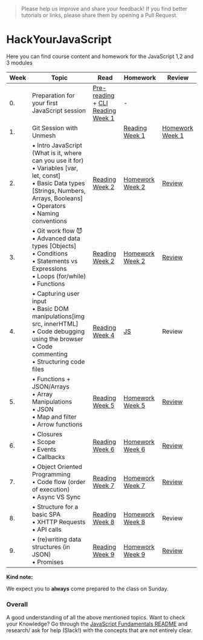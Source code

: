 >Please help us improve and share your feedback! If you find better tutorials or links, please share them by opening a Pull Request.

# HackYourJavaScript

Here you can find course content and homework for the JavaScript 1,2 and 3 modules

|Week|Topic|Read|Homework|Review|
|----|-----|----|--------|------|
|0.|Preparation for your first JavaScript session|[Pre-reading](/Week0/README.md) + [CLI Reading Week 1](https://github.com/HackYourFuture/CommandLine/blob/master/Lecture-1.md)|-|
|1.|Git Session with Unmesh||[Reading Week 1](/Week1/README.md) | [Homework Week 1](/Week1/MAKEME.md)|[Review](/Week1/REVIEW.md)|
|2.|• Intro JavaScript (What is it, where can you use it for)<br>• Variables [var, let, const]<br>• Basic Data types [Strings, Numbers, Arrays, Booleans]<br>• Operators <br>• Naming conventions|[Reading Week 2](/Week2/README.md)|[Homework Week 2](/Week2/MAKEME.md)|[Review](/master/Week2/REVIEW.md)|
|3.|• Git work flow :smiling_imp:<br>• Advanced data types [Objects] <br>• Conditions <br>• Statements vs Expressions<br> • Loops (for/while)<br>• Functions |[Reading Week 2](/Week2/README.md)|[Homework Week 2](/Week2/MAKEME.md)|[Review](/Week2/REVIEW.md)|
|4.|• Capturing user input <br>• Basic DOM manipulations[img src, innerHTML] <br>• Code debugging using the browser <br>• Code commenting <br>• Structuring code files |[Reading Week 4](/Week4/README.md)|[JS](/Week4/MAKEME.md)|Review|
|5.|• Functions + JSON/Arrays<br>• Array Manipulations<br>• JSON<br>• Map and filter<br>• Arrow functions |[Reading Week 5](/Week5/README.md)|[Homework Week 5](/Week5/MAKEME.md)|[Review](/Week5/REVIEW.MD)|
|6.|• Closures <br>• Scope <br>• Events <br>• Callbacks|[Reading Week 6](/Week6/README.md)|[Homework Week 6](/Week6/MAKEME.md)|[Review](/Week6/REVIEW.md)|
|7.|• Object Oriented Programming <br>• Code flow (order of execution) <br>• Async VS Sync|[Reading Week 7](/Week7/README.md)|[Homework Week 7](/Week7/MAKEME.md)|[Review](/Week7/REVIEW.md)|
|8.|• Structure for a basic SPA <br>• XHTTP Requests <br>• API calls|[Reading Week 8](/Week8/README.md)|[Homework Week 8](/Week8/MAKEME.md)|Review|
|9.|• (re)writing data structures (in JSON) <br>• Promises|[Reading Week 9](/Week9/README.md)|[Homework Week 9](/Week9/MAKEME.md)|[Review](/Week9/REVIEW.md)|

__Kind note:__

We expect you to __always__ come prepared to the class on Sunday.

### Overall
A good understanding of all the above mentioned topics. Want to check your Knowledge? Go through the [JavaScript Fundamentals README](/fundamentals) and research/ ask for help (Slack!) with the concepts that are not entirely clear. 


